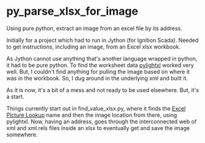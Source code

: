# py_parse_xlsx_for_image
Using pure python, extract an image from an excel file by its address.

Initially for a project which had to run in Jython (for Ignition Scada). Needed to get instructions, including an image, from an Excel xlsx workbook.

As Jython cannot use anything that's another language wrapped in python, it had to be pure python. To find the worksheet data [pylightxl](https://github.com/PydPiper/pylightxl) worked very well. But, I couldn't find anything for pulling the image based on where it was in the workbook. So, I dug around in the underlying xml and built it.

As it is now, it's a bit of a mess and not ready to be used elsewhere. But, it's a start.

Things currently start out in find_value_xlsx.py, where it finds the [Excel Picture Lookup](https://exceloffthegrid.com/automatically-change-picture) name and then the image location from there, using pylightxl. Now, having an address, goes through the interconnected web of xml and xml.rels files inside an xlsx to eventually get and save the image somewhere.
